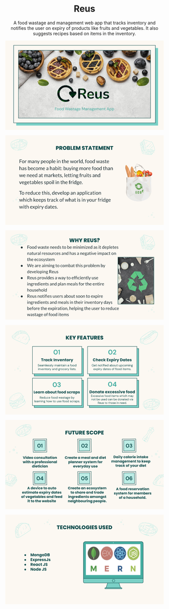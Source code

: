 <h1 align="center">Reus</h1>

<p align="center">
A food wastage and management web app that tracks inventory and notifies the user on expiry of products like fruits and vegetables. It also suggests recipes based on items in the inventory. 
</p>
<p align="center">
 <img src="./images/Reus.png">
</p>


<p align="center">
 <img src="./images/Reus-1.png">
</p>


<p align="center">
 <img src="./images/Reus-2.png">
</p>

<p align="center">
 <img src="./images/Reus-3.png">
</p>


<p align="center">
 <img src="./images/Reus-4.png">
</p>


<p align="center">
 <img src="./images/Reus-5.png">
</p>

